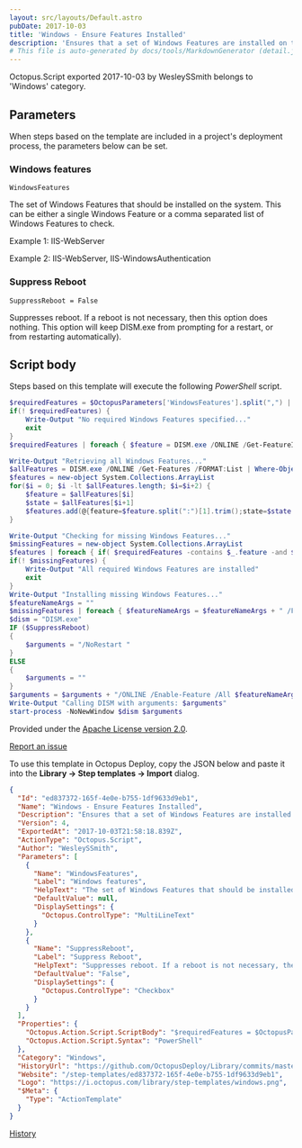 ```yaml
---
layout: src/layouts/Default.astro
pubDate: 2017-10-03
title: 'Windows - Ensure Features Installed'
description: 'Ensures that a set of Windows Features are installed on the system.'
# This file is auto-generated by docs/tools/MarkdownGenerator (detail.js)
---
```


Octopus.Script exported 2017-10-03 by WesleySSmith belongs to 'Windows' category.

## Parameters

When steps based on the template are included in a project's deployment process, the parameters below can be set.


<div class="param">

### Windows features

`WindowsFeatures`

The set of Windows Features that should be installed on the system. This can be either a single Windows Feature or a comma separated list of Windows Features to check.

Example 1: IIS-WebServer

Example 2: IIS-WebServer, IIS-WindowsAuthentication

</div>
        
<div class="param">

### Suppress Reboot

`SuppressReboot = False`

Suppresses reboot. If a reboot is not necessary, then this option does nothing. This option will keep DISM.exe from prompting for a restart, or from restarting automatically).

</div>
        

## Script body

Steps based on this template will execute the following *PowerShell* script.

```PowerShell
$requiredFeatures = $OctopusParameters['WindowsFeatures'].split(",") | foreach { $_.trim() }
if(! $requiredFeatures) {
    Write-Output "No required Windows Features specified..."
    exit
}
$requiredFeatures | foreach { $feature = DISM.exe /ONLINE /Get-FeatureInfo /FeatureName:$_; if($feature -like "*Feature name $_ is unknown*") { throw $feature } }

Write-Output "Retrieving all Windows Features..."
$allFeatures = DISM.exe /ONLINE /Get-Features /FORMAT:List | Where-Object { $_.StartsWith("Feature Name") -OR $_.StartsWith("State") } 
$features = new-object System.Collections.ArrayList
for($i = 0; $i -lt $allFeatures.length; $i=$i+2) {
    $feature = $allFeatures[$i]
    $state = $allFeatures[$i+1]
    $features.add(@{feature=$feature.split(":")[1].trim();state=$state.split(":")[1].trim()}) | OUT-NULL
}

Write-Output "Checking for missing Windows Features..."
$missingFeatures = new-object System.Collections.ArrayList
$features | foreach { if( $requiredFeatures -contains $_.feature -and $_.state.StartsWith("Disabled")) { $missingFeatures.add($_.feature) | OUT-NULL } }
if(! $missingFeatures) {
    Write-Output "All required Windows Features are installed"
    exit
}
Write-Output "Installing missing Windows Features..."
$featureNameArgs = ""
$missingFeatures | foreach { $featureNameArgs = $featureNameArgs + " /FeatureName:" + $_ }
$dism = "DISM.exe"
IF ($SuppressReboot)
{
    $arguments = "/NoRestart "
}
ELSE
{
    $arguments = ""
}
$arguments = $arguments + "/ONLINE /Enable-Feature /All $featureNameArgs"
Write-Output "Calling DISM with arguments: $arguments"
start-process -NoNewWindow $dism $arguments
```

Provided under the [Apache License version 2.0](https://github.com/OctopusDeploy/Library/blob/master/LICENSE.txt).

[Report an issue](https://github.com/OctopusDeploy/Library/issues/new?assignees=&labels=&projects=&template=bug-report.yml&title=Issue%20with%20Windows%20-%20Ensure%20Features%20Installed&step-template=Windows%20-%20Ensure%20Features%20Installed)

<div class="get-json">

To use this template in Octopus Deploy, copy the JSON below and paste it into the **Library → Step templates → Import** dialog.

```json
{
  "Id": "ed837372-165f-4e0e-b755-1df9633d9eb1",
  "Name": "Windows - Ensure Features Installed",
  "Description": "Ensures that a set of Windows Features are installed on the system.",
  "Version": 4,
  "ExportedAt": "2017-10-03T21:58:18.839Z",
  "ActionType": "Octopus.Script",
  "Author": "WesleySSmith",
  "Parameters": [
    {
      "Name": "WindowsFeatures",
      "Label": "Windows features",
      "HelpText": "The set of Windows Features that should be installed on the system. This can be either a single Windows Feature or a comma separated list of Windows Features to check.\n\nExample 1: IIS-WebServer\n\nExample 2: IIS-WebServer, IIS-WindowsAuthentication",
      "DefaultValue": null,
      "DisplaySettings": {
        "Octopus.ControlType": "MultiLineText"
      }
    },
    {
      "Name": "SuppressReboot",
      "Label": "Suppress Reboot",
      "HelpText": "Suppresses reboot. If a reboot is not necessary, then this option does nothing. This option will keep DISM.exe from prompting for a restart, or from restarting automatically).",
      "DefaultValue": "False",
      "DisplaySettings": {
        "Octopus.ControlType": "Checkbox"
      }
    }
  ],
  "Properties": {
    "Octopus.Action.Script.ScriptBody": "$requiredFeatures = $OctopusParameters['WindowsFeatures'].split(\",\") | foreach { $_.trim() }\nif(! $requiredFeatures) {\n    Write-Output \"No required Windows Features specified...\"\n    exit\n}\n$requiredFeatures | foreach { $feature = DISM.exe /ONLINE /Get-FeatureInfo /FeatureName:$_; if($feature -like \"*Feature name $_ is unknown*\") { throw $feature } }\n\nWrite-Output \"Retrieving all Windows Features...\"\n$allFeatures = DISM.exe /ONLINE /Get-Features /FORMAT:List | Where-Object { $_.StartsWith(\"Feature Name\") -OR $_.StartsWith(\"State\") } \n$features = new-object System.Collections.ArrayList\nfor($i = 0; $i -lt $allFeatures.length; $i=$i+2) {\n    $feature = $allFeatures[$i]\n    $state = $allFeatures[$i+1]\n    $features.add(@{feature=$feature.split(\":\")[1].trim();state=$state.split(\":\")[1].trim()}) | OUT-NULL\n}\n\nWrite-Output \"Checking for missing Windows Features...\"\n$missingFeatures = new-object System.Collections.ArrayList\n$features | foreach { if( $requiredFeatures -contains $_.feature -and $_.state.StartsWith(\"Disabled\")) { $missingFeatures.add($_.feature) | OUT-NULL } }\nif(! $missingFeatures) {\n    Write-Output \"All required Windows Features are installed\"\n    exit\n}\nWrite-Output \"Installing missing Windows Features...\"\n$featureNameArgs = \"\"\n$missingFeatures | foreach { $featureNameArgs = $featureNameArgs + \" /FeatureName:\" + $_ }\n$dism = \"DISM.exe\"\nIF ($SuppressReboot)\n{\n    $arguments = \"/NoRestart \"\n}\nELSE\n{\n    $arguments = \"\"\n}\n$arguments = $arguments + \"/ONLINE /Enable-Feature /All $featureNameArgs\"\nWrite-Output \"Calling DISM with arguments: $arguments\"\nstart-process -NoNewWindow $dism $arguments",
    "Octopus.Action.Script.Syntax": "PowerShell"
  },
  "Category": "Windows",
  "HistoryUrl": "https://github.com/OctopusDeploy/Library/commits/master/step-templates//opt/buildagent/work/75443764cd38076d/step-templates/windows-ensure-features-installed.json",
  "Website": "/step-templates/ed837372-165f-4e0e-b755-1df9633d9eb1",
  "Logo": "https://i.octopus.com/library/step-templates/windows.png",
  "$Meta": {
    "Type": "ActionTemplate"
  }
}
```

[History](https://github.com/OctopusDeploy/Library/commits/master/step-templates/https://github.com/OctopusDeploy/Library/commits/master/step-templates//opt/buildagent/work/75443764cd38076d/step-templates/windows-ensure-features-installed.json)

</div>
